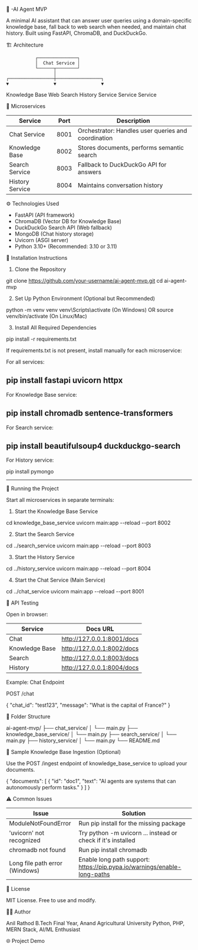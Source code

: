 🤖 -AI Agent MVP

A minimal AI assistant that can answer user queries using a domain-specific knowledge base, fall back to web search when needed, and maintain chat history. Built using FastAPI, ChromaDB, and DuckDuckGo.

🏗️ Architecture

               ┌───────────────┐
               │  Chat Service │
               └──────┬────────┘
                      │
    ┌─────────────────┼─────────────────┐
    ▼                 ▼                 ▼
Knowledge Base   Web Search        History Service
    Service        Service

🧠 Microservices

Service            | Port  | Description
-------------------|-------|-------------------------------------------------------
Chat Service       | 8001  | Orchestrator: Handles user queries and coordination
Knowledge Base     | 8002  | Stores documents, performs semantic search
Search Service     | 8003  | Fallback to DuckDuckGo API for answers
History Service    | 8004  | Maintains conversation history

⚙️ Technologies Used

- FastAPI (API framework)
- ChromaDB (Vector DB for Knowledge Base)
- DuckDuckGo Search API (Web fallback)
- MongoDB (Chat history storage)
- Uvicorn (ASGI server)
- Python 3.10+ (Recommended: 3.10 or 3.11)

🧩 Installation Instructions

1. Clone the Repository

git clone https://github.com/your-username/ai-agent-mvp.git
cd ai-agent-mvp

2. Set Up Python Environment (Optional but Recommended)

python -m venv venv
venv\Scripts\activate  (On Windows)
OR
source venv/bin/activate  (On Linux/Mac)

3. Install All Required Dependencies

pip install -r requirements.txt

If requirements.txt is not present, install manually for each microservice:

For all services:

pip install fastapi uvicorn httpx
------------------------------------------------

For Knowledge Base service:

pip install chromadb sentence-transformers
-------------------------------------------------

For Search service:

pip install beautifulsoup4 duckduckgo-search
-------------------------------------------------

For History service:

pip install pymongo

-------------------------------------------------

🚀 Running the Project

Start all microservices in separate terminals:

1. Start the Knowledge Base Service

cd knowledge_base_service
uvicorn main:app --reload --port 8002

2. Start the Search Service

cd ../search_service
uvicorn main:app --reload --port 8003

3. Start the History Service

cd ../history_service
uvicorn main:app --reload --port 8004

4. Start the Chat Service (Main Service)

cd ../chat_service
uvicorn main:app --reload --port 8001

🧪 API Testing

Open in browser:

Service        | Docs URL
---------------|-------------------------------
Chat           | http://127.0.0.1:8001/docs
Knowledge Base | http://127.0.0.1:8002/docs
Search         | http://127.0.0.1:8003/docs
History        | http://127.0.0.1:8004/docs

Example: Chat Endpoint

POST /chat

{
  "chat_id": "test123",
  "message": "What is the capital of France?"
}

📁 Folder Structure

ai-agent-mvp/
├── chat_service/
│   └── main.py
├── knowledge_base_service/
│   └── main.py
├── search_service/
│   └── main.py
├── history_service/
│   └── main.py
└── README.md

🧠 Sample Knowledge Base Ingestion (Optional)

Use the POST /ingest endpoint of knowledge_base_service to upload your documents.

{
  "documents": [
    {
      "id": "doc1",
      "text": "AI agents are systems that can autonomously perform tasks."
    }
  ]
}

⚠️ Common Issues

Issue                         | Solution
------------------------------|-------------------------------------------------------------
ModuleNotFoundError           | Run pip install for the missing package
'uvicorn' not recognized      | Try python -m uvicorn ... instead or check if it's installed
chromadb not found            | Run pip install chromadb
Long file path error (Windows)| Enable long path support: https://pip.pypa.io/warnings/enable-long-paths

📝 License

MIT License. Free to use and modify.

🙋‍♂️ Author

Anil Rathod
B.Tech Final Year, Anand Agricultural University
Python, PHP, MERN Stack, AI/ML Enthusiast

🌐 Project Demo 





